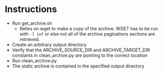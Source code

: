 # Instructions
* Run get_archive.sh
	* Relies on wget to make a copy of the archive. WGET has to be run with `-l inf` or else not all of the archive paginations sections are retrieved.
* Create an arbitrary output directory
* Verify that the ARCHIVE_SOURCE_DIR and ARCHIVE_TARGET_DIR constants in clean_archive.py are pointing to the correct location
* Run clean_archive.py
* The static archive is contained in the specified output directory
